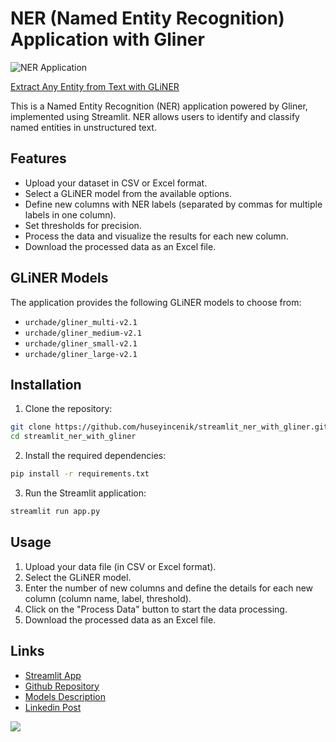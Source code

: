 # NER (Named Entity Recognition) Application with Gliner

![NER Application](https://miro.medium.com/v2/resize:fit:1400/0*ua9IMC80xZozdy3V.png)

[Extract Any Entity from Text with GLiNER](https://towardsdatascience.com/extract-any-entity-from-text-with-gliner-32b413cea787)

This is a Named Entity Recognition (NER) application powered by Gliner, implemented using Streamlit. NER allows users to identify and classify named entities in unstructured text.

## Features

- Upload your dataset in CSV or Excel format.
- Select a GLiNER model from the available options.
- Define new columns with NER labels (separated by commas for multiple labels in one column).
- Set thresholds for precision.
- Process the data and visualize the results for each new column.
- Download the processed data as an Excel file.

## GLiNER Models

The application provides the following GLiNER models to choose from:
- `urchade/gliner_multi-v2.1`
- `urchade/gliner_medium-v2.1`
- `urchade/gliner_small-v2.1`
- `urchade/gliner_large-v2.1`

## Installation

1. Clone the repository:

```bash
git clone https://github.com/huseyincenik/streamlit_ner_with_gliner.git
cd streamlit_ner_with_gliner
```

2. Install the required dependencies:

```bash
pip install -r requirements.txt
```

3. Run the Streamlit application:

```bash
streamlit run app.py
```

## Usage

1. Upload your data file (in CSV or Excel format).
2. Select the GLiNER model.
3. Enter the number of new columns and define the details for each new column (column name, label, threshold).
4. Click on the "Process Data" button to start the data processing.
5. Download the processed data as an Excel file.

## Links

- [Streamlit App](https://ner-with-gliner.streamlit.app/)
- [Github Repository](https://github.com/huseyincenik/streamlit_ner_with_gliner)
- [Models Description](https://huggingface.co/models?library=gliner)
- [Linkedin Post](https://www.linkedin.com/feed/update/urn:li:activity:7185252614794600448/)

[![](https://visitcount.itsvg.in/api?id=huseyincenik.streamlit_ner_with_gliner/&label=Visiter%20Count&color=10&icon=9&pretty=false)](https://visitcount.itsvg.in)
